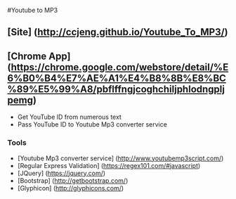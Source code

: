 #Youtube to MP3

## [Site] (http://ccjeng.github.io/Youtube_To_MP3/)
## [Chrome App] (https://chrome.google.com/webstore/detail/%E6%B0%B4%E7%AE%A1%E4%B8%8B%E8%BC%89%E5%99%A8/pbflffngjcoghchiljphlodngpljpemg)

* Get YouTube ID from numerous text
* Pass YouTube ID to Youtube Mp3 converter service


### Tools
* [Youtube Mp3 converter service] (http://www.youtubemp3script.com/)
* [Regular Express Validation] (https://regex101.com/#javascript)
* [JQuery] (https://jquery.com/)
* [Bootstrap] (http://getbootstrap.com/)
* [Glyphicon] (http://glyphicons.com/)



